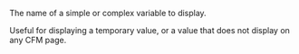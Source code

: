 The name of a simple or complex variable to display.

Useful for displaying a temporary value, or a value that
does not display on any CFM page.